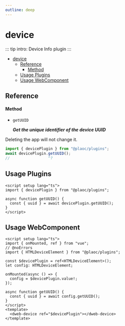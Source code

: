 ```yaml
---
outline: deep
---
```


# device

<Badges name="@plaoc/plugins" />
<Platform supports="iOS,Android,MacOS,Windows" />

::: tip intro:
Device Info plugin
:::

- [device](#device)
  - [Reference](#reference)
    - [Method](#method)
  - [Usage Plugins](#usage-plugins)
  - [Usage WebComponent](#usage-webcomponent)

## Reference

#### Method

- `getUUID`

  **_Get the unique identifier of the device UUID_**

Deleting the app will not change it.

```ts twoslash
import { devicePlugin } from "@plaoc/plugins";
await devicePlugin.getUUID();
//                 ^?
```

## Usage Plugins

```vue twoslash
<script setup lang="ts">
import { devicePlugin } from "@plaoc/plugins";

async function getUUID() {
  const { uuid } = await devicePlugin.getUUID();
}
</script>
```

## Usage WebComponent

```vue twoslash
<script setup lang="ts">
import { onMounted, ref } from "vue";
// @noErrors
import { HTMLDeviceElement } from "@plaoc/plugins";

const $devicePlugin = ref<HTMLDeviceElement>();
let config: HTMLDeviceElement;

onMounted(async () => {
  config = $devicePlugin.value!;
});

async function getUUID() {
  const { uuid } = await config.getUUID();
}
</script>
<template>
  <dweb-device ref="$devicePlugin"></dweb-device>
</template>
```
